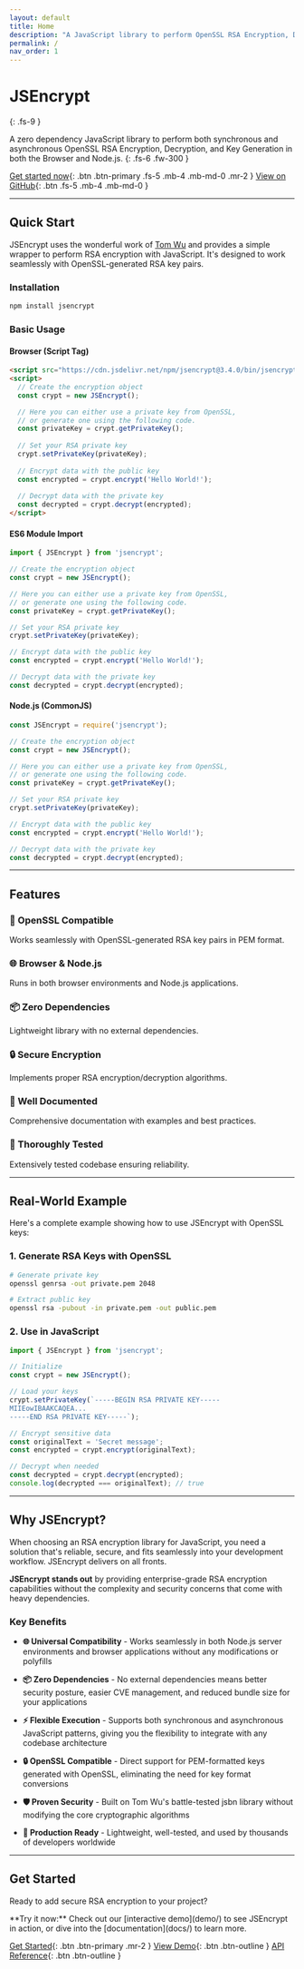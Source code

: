 ```yaml
---
layout: default
title: Home
description: "A JavaScript library to perform OpenSSL RSA Encryption, Decryption, and Key Generation"
permalink: /
nav_order: 1
---
```

# JSEncrypt
{: .fs-9 }

A zero dependency JavaScript library to perform both synchronous and asynchronous OpenSSL RSA Encryption, Decryption, and Key Generation in both the Browser and Node.js.
{: .fs-6 .fw-300 }

[Get started now](docs/getting-started){: .btn .btn-primary .fs-5 .mb-4 .mb-md-0 .mr-2 }
[View on GitHub](https://github.com/travist/jsencrypt){: .btn .fs-5 .mb-4 .mb-md-0 }

---

## Quick Start

JSEncrypt uses the wonderful work of [Tom Wu](http://www-cs-students.stanford.edu/~tjw/jsbn/) and provides a simple wrapper to perform RSA encryption with JavaScript. It's designed to work seamlessly with OpenSSL-generated RSA key pairs.

### Installation

```bash
npm install jsencrypt
```

### Basic Usage

#### Browser (Script Tag)
```html
<script src="https://cdn.jsdelivr.net/npm/jsencrypt@3.4.0/bin/jsencrypt.min.js"></script>
<script>
  // Create the encryption object
  const crypt = new JSEncrypt();

  // Here you can either use a private key from OpenSSL, 
  // or generate one using the following code.
  const privateKey = crypt.getPrivateKey();
  
  // Set your RSA private key
  crypt.setPrivateKey(privateKey);
  
  // Encrypt data with the public key
  const encrypted = crypt.encrypt('Hello World!');
  
  // Decrypt data with the private key  
  const decrypted = crypt.decrypt(encrypted);
</script>
```

#### ES6 Module Import
```javascript
import { JSEncrypt } from 'jsencrypt';

// Create the encryption object
const crypt = new JSEncrypt();

// Here you can either use a private key from OpenSSL, 
// or generate one using the following code.
const privateKey = crypt.getPrivateKey();

// Set your RSA private key
crypt.setPrivateKey(privateKey);

// Encrypt data with the public key
const encrypted = crypt.encrypt('Hello World!');

// Decrypt data with the private key  
const decrypted = crypt.decrypt(encrypted);
```

#### Node.js (CommonJS)
```javascript
const JSEncrypt = require('jsencrypt');

// Create the encryption object
const crypt = new JSEncrypt();

// Here you can either use a private key from OpenSSL, 
// or generate one using the following code.
const privateKey = crypt.getPrivateKey();

// Set your RSA private key
crypt.setPrivateKey(privateKey);

// Encrypt data with the public key
const encrypted = crypt.encrypt('Hello World!');

// Decrypt data with the private key  
const decrypted = crypt.decrypt(encrypted);
```

---

## Features

### 🔐 OpenSSL Compatible
Works seamlessly with OpenSSL-generated RSA key pairs in PEM format.

### 🌐 Browser & Node.js
Runs in both browser environments and Node.js applications.

### 📦 Zero Dependencies
Lightweight library with no external dependencies.

### 🔒 Secure Encryption
Implements proper RSA encryption/decryption algorithms.

### 📖 Well Documented
Comprehensive documentation with examples and best practices.

### 🧪 Thoroughly Tested
Extensively tested codebase ensuring reliability.

---

## Real-World Example
Here's a complete example showing how to use JSEncrypt with OpenSSL keys:

### 1. Generate RSA Keys with OpenSSL
```bash
# Generate private key
openssl genrsa -out private.pem 2048

# Extract public key
openssl rsa -pubout -in private.pem -out public.pem
```

### 2. Use in JavaScript

```javascript
import { JSEncrypt } from 'jsencrypt';

// Initialize
const crypt = new JSEncrypt();

// Load your keys
crypt.setPrivateKey(`-----BEGIN RSA PRIVATE KEY-----
MIIEowIBAAKCAQEA...
-----END RSA PRIVATE KEY-----`);

// Encrypt sensitive data
const originalText = 'Secret message';
const encrypted = crypt.encrypt(originalText);

// Decrypt when needed
const decrypted = crypt.decrypt(encrypted);
console.log(decrypted === originalText); // true
```

---

## Why JSEncrypt?
When choosing an RSA encryption library for JavaScript, you need a solution that's reliable, secure, and fits seamlessly into your development workflow. JSEncrypt delivers on all fronts.

**JSEncrypt stands out** by providing enterprise-grade RSA encryption capabilities without the complexity and security concerns that come with heavy dependencies.

### Key Benefits

- **🌐 Universal Compatibility** - Works seamlessly in both Node.js server environments and browser applications without any modifications or polyfills

- **📦 Zero Dependencies** - No external dependencies means better security posture, easier CVE management, and reduced bundle size for your applications

- **⚡ Flexible Execution** - Supports both synchronous and asynchronous JavaScript patterns, giving you the flexibility to integrate with any codebase architecture

- **🔒 OpenSSL Compatible** - Direct support for PEM-formatted keys generated with OpenSSL, eliminating the need for key format conversions

- **🛡️ Proven Security** - Built on Tom Wu's battle-tested jsbn library without modifying the core cryptographic algorithms

- **🚀 Production Ready** - Lightweight, well-tested, and used by thousands of developers worldwide

---

## Get Started
Ready to add secure RSA encryption to your project?

<div class="code-example" markdown="1">
**Try it now:** Check out our [interactive demo](demo/) to see JSEncrypt in action, or dive into the [documentation](docs/) to learn more.
</div>

[Get Started](docs/getting-started){: .btn .btn-primary .mr-2 }
[View Demo](demo/){: .btn .btn-outline }
[API Reference](docs/api/){: .btn .btn-outline }
